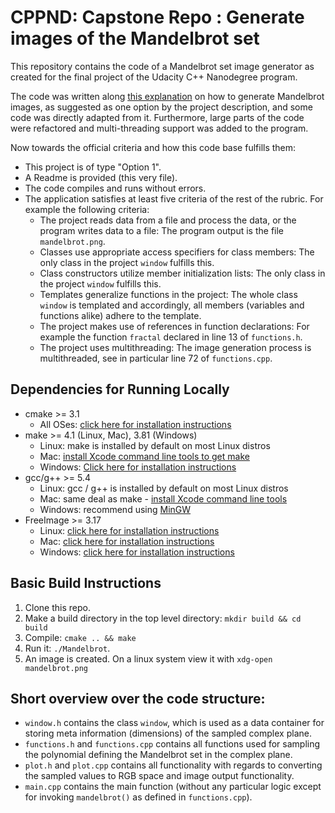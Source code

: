 # CPPND: Capstone Repo : Generate images of the Mandelbrot set

This repository contains the code of a Mandelbrot set image generator as created for the final project of the Udacity C++ Nanodegree program.

The code was written along [this explanation](https://solarianprogrammer.com/2013/02/28/mandelbrot-set-cpp-11/) on how to generate Mandelbrot images, as suggested as one option by the project description, and some code was directly adapted from it. Furthermore, large parts of the code were refactored and multi-threading support was added to the program.

Now towards the official criteria and how this code base fulfills them:
* This project is of type "Option 1".
* A Readme is provided (this very file).
* The code compiles and runs without errors.
* The application satisfies at least five criteria of the rest of the rubric. For example the following criteria:
  * The project reads data from a file and process the data, or the program writes data to a file: The program output is the file `mandelbrot.png`.
  * Classes use appropriate access specifiers for class members: The only class in the project `window` fulfills this.
  * Class constructors utilize member initialization lists: The only class in the project `window` fulfills this.
  * Templates generalize functions in the project: The whole class `window` is templated and accordingly, all members (variables and functions alike) adhere to the template.
  * The project makes use of references in function declarations: For example the function `fractal` declared in line 13 of `functions.h`.
  * The project uses multithreading: The image generation process is multithreaded, see in particular line 72 of `functions.cpp`.


## Dependencies for Running Locally
* cmake >= 3.1
  * All OSes: [click here for installation instructions](https://cmake.org/install/)
* make >= 4.1 (Linux, Mac), 3.81 (Windows)
  * Linux: make is installed by default on most Linux distros
  * Mac: [install Xcode command line tools to get make](https://developer.apple.com/xcode/features/)
  * Windows: [Click here for installation instructions](http://gnuwin32.sourceforge.net/packages/make.htm)
* gcc/g++ >= 5.4
  * Linux: gcc / g++ is installed by default on most Linux distros
  * Mac: same deal as make - [install Xcode command line tools](https://developer.apple.com/xcode/features/)
  * Windows: recommend using [MinGW](http://www.mingw.org/)
* FreeImage >= 3.17
  * Linux: [click here for installation instructions](https://codeyarns.com/tech/2014-02-11-how-to-install-and-use-freeimage.html)
  * Mac: [click here for installation instructions](https://formulae.brew.sh/formula/freeimage)
  * Windows: [click here for installation instructions](https://freeimage.sourceforge.io/download.html)

## Basic Build Instructions

1. Clone this repo.
2. Make a build directory in the top level directory: `mkdir build && cd build`
3. Compile: `cmake .. && make`
4. Run it: `./Mandelbrot`.
5. An image is created. On a linux system view it with `xdg-open mandelbrot.png`

## Short overview over the code structure:
* `window.h` contains the class `window`, which is used as a data container for storing meta information (dimensions) of the sampled complex plane.
* `functions.h` and `functions.cpp` contains all functions used for sampling the polynomial defining the Mandelbrot set in the complex plane.
* `plot.h` and `plot.cpp` contains all functionality with regards to converting the sampled values to RGB space and image output functionality.
* `main.cpp` contains the main function (without any particular logic except for invoking `mandelbrot()` as defined in `functions.cpp`).